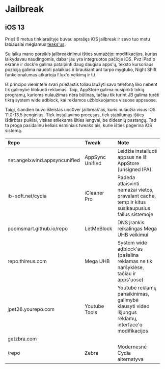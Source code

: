 # Jailbreak

## iOS 13

Prieš 6 metus tinklaraštyje buvau aprašęs iOS jailbreak ir savo tuo metu labiausiai mėgiamus [teaks'us](https://www.reanimated.lt/wiki/technologijos/it-talk/ios-jailbreakas-ir-ka-su-juo-veikti). 

Su laiku mano poreikis jailbreakinimui išties sumažėjo: modifikacijos, kurias laikydavau naudingomis, dabar jau yra integruotos pačioje iOS. Pvz iPad'o ekrane ir dock'e galima patalpinti daug daugiau apps'ų, teksto kursoriaus poziciją galima naudoti palaikius ir braukiant ant tarpo mygtuko, Night Shift funkcionalumas atkartoja f.lux'o veikimą ir t.t. 

Iš principo vienintelė svari priežastis toliau laužyti savo telefoną liko nebent tik galimybė blokuoti reklamas. Taip, AppStore galima nusipirkti tokių programų, kurioms nulaužimas nėra būtinas, tačiau tik turint JB galima turėti tikrą system wide adblock, kai reklamos užblokuojamos visuose appsuose.

Taigi, šiandien buvo išleistas unc0ver jailbreak'as, kuris nulaužia visus iOS 11.0-13.5 įrenginius. Tiek instaliavimo procesas, tiek stabilumas išties išdirbtas puikiai, viskas atliekama išties lengvai, be didesnių pastangų. Tad ta proga pasidalinu keliais esminiais tweaks'ais, kurie išties pagerina iOS sistemą.

| Repo | Tweak | Note |
| :--- | :--- | :--- |
| net.angelxwind.appsyncunified | AppSync Unified | Leidžia instaliuoti appsus ne iš AppStore \(unsigned IPA\) |
| ib-soft.net/cydia | iCleaner Pro | Padeda atlaisvinti nemažai vietos, pravalant cache, temp ir kitus susikaupusius failus sistemoje |
| poomsmart.github.io/repo | LetMeBlock | DNS įrankis reikalingas Mega UHB veikimui |
| repo.thireus.com | Mega UHB | System wide adblock'as \(pašalina reklamas ne tik naršyklėse, tačiau ir apps'uose\) |
| jpet26.yourepo.com | Youtube Tools | Youtube reklamų panaikinimas, galimybė klausyti video išjungus reklamų, interface'o modifikacijos |
| getzbra.com/repo | Zebra | Modernesnė Cydia alternatyva |

